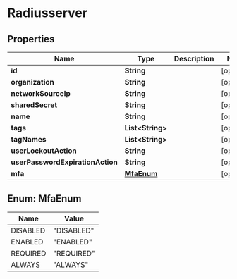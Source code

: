 
# Radiusserver

## Properties
Name | Type | Description | Notes
------------ | ------------- | ------------- | -------------
**id** | **String** |  |  [optional]
**organization** | **String** |  |  [optional]
**networkSourceIp** | **String** |  |  [optional]
**sharedSecret** | **String** |  |  [optional]
**name** | **String** |  |  [optional]
**tags** | **List&lt;String&gt;** |  |  [optional]
**tagNames** | **List&lt;String&gt;** |  |  [optional]
**userLockoutAction** | **String** |  |  [optional]
**userPasswordExpirationAction** | **String** |  |  [optional]
**mfa** | [**MfaEnum**](#MfaEnum) |  |  [optional]


<a name="MfaEnum"></a>
## Enum: MfaEnum
Name | Value
---- | -----
DISABLED | &quot;DISABLED&quot;
ENABLED | &quot;ENABLED&quot;
REQUIRED | &quot;REQUIRED&quot;
ALWAYS | &quot;ALWAYS&quot;



